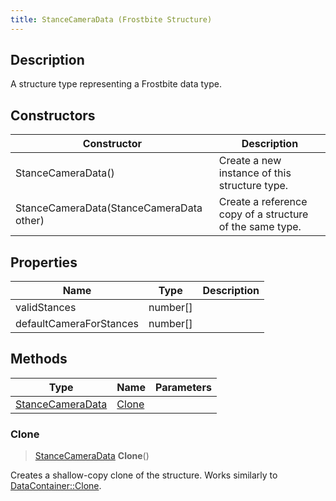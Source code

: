 ```yaml
---
title: StanceCameraData (Frostbite Structure)
---
```

## Description

A structure type representing a Frostbite data type.

## Constructors

| Constructor                              | Description                                              |
| ---------------------------------------- | -------------------------------------------------------- |
| StanceCameraData()                       | Create a new instance of this structure type.            |
| StanceCameraData(StanceCameraData other) | Create a reference copy of a structure of the same type. |

## Properties

| Name                    | Type       | Description |
| ----------------------- | ---------- | ----------- |
| validStances            | number\[\] |             |
| defaultCameraForStances | number\[\] |             |

## Methods

| Type                                 | Name            | Parameters |
| ------------------------------------ | --------------- | ---------- |
| [StanceCameraData](StanceCameraData) | [Clone](#clone) |            |

### Clone

> [StanceCameraData](StanceCameraData) **Clone**()

Creates a shallow-copy clone of the structure. Works similarly to [DataContainer::Clone](/vext/ref/cls/shr/datacontainer#clone).
